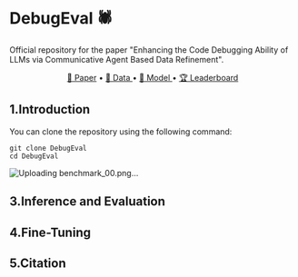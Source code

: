# DebugEval 🕷️
Official repository for the paper "Enhancing the Code Debugging Ability of LLMs via
Communicative Agent Based Data Refinement".

<p align="center">
    <a href="">📜 Paper</a> •
    <a href="">🤗 Data </a> •
    <a href="">🤖 Model </a> •
    <a href="">🏆 Leaderboard</a> 
</p>

## 1.Introduction

You can clone the repository using the following command:

```
git clone DebugEval
cd DebugEval
```
![Uploading benchmark_00.png…]()

## 3.Inference and Evaluation

## 4.Fine-Tuning

## 5.Citation

